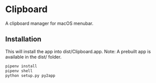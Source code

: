 # Clipboard

A clipboard manager for macOS menubar.

## Installation

This will install the app into dist/Clipboard.app.
Note: A prebuilt app is available in the dist/ folder.

```sh
pipenv install
pipenv shell
python setup.py py2app
```


